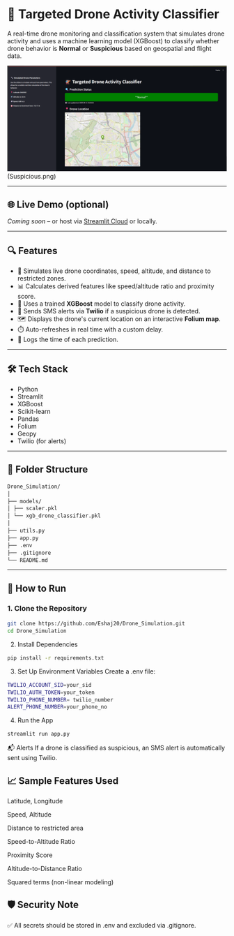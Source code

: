 # 🚁 Targeted Drone Activity Classifier

A real-time drone monitoring and classification system that simulates drone activity and uses a machine learning model (XGBoost) to classify whether drone behavior is **Normal** or **Suspicious** based on geospatial and flight data.

![App Screenshot](Normal.png)(Suspicious.png) <!-- optional -->

---

## 🌐 Live Demo (optional)
*Coming soon* – or host via [Streamlit Cloud](https://streamlit.io/cloud) or locally.

---

## 🔍 Features

- 📍 Simulates live drone coordinates, speed, altitude, and distance to restricted zones.
- 📊 Calculates derived features like speed/altitude ratio and proximity score.
- 🤖 Uses a trained **XGBoost** model to classify drone activity.
- 🔔 Sends SMS alerts via **Twilio** if a suspicious drone is detected.
- 🗺️ Displays the drone's current location on an interactive **Folium map**.
- ⏱️ Auto-refreshes in real time with a custom delay.
- 🧾 Logs the time of each prediction.

---

## 🛠️ Tech Stack

- Python
- Streamlit
- XGBoost
- Scikit-learn
- Pandas
- Folium
- Geopy
- Twilio (for alerts)

---

## 📂 Folder Structure

```bash
Drone_Simulation/
│
├── models/
│ ├── scaler.pkl
│ └── xgb_drone_classifier.pkl
│
├── utils.py
├── app.py
├── .env
├── .gitignore
└── README.md
```

---

## 🚀 How to Run

### 1. Clone the Repository
```bash
git clone https://github.com/Eshaj20/Drone_Simulation.git
cd Drone_Simulation

```
2. Install Dependencies
```bash
pip install -r requirements.txt
```
3. Set Up Environment Variables
Create a .env file:
```bash
TWILIO_ACCOUNT_SID=your_sid
TWILIO_AUTH_TOKEN=your_token
TWILIO_PHONE_NUMBER= twilio_number
ALERT_PHONE_NUMBER=your_phone_no
```

4. Run the App
```bash
streamlit run app.py

```

📬 Alerts
If a drone is classified as suspicious, an SMS alert is automatically sent using Twilio.

## 📈 Sample Features Used
Latitude, Longitude

Speed, Altitude

Distance to restricted area

Speed-to-Altitude Ratio

Proximity Score

Altitude-to-Distance Ratio

Squared terms (non-linear modeling)


## 🛡️ Security Note
✅ All secrets should be stored in .env and excluded via .gitignore.
